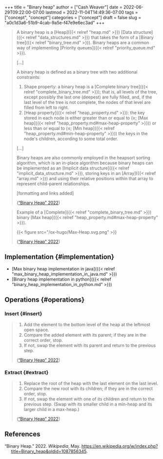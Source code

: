 +++
title = "Binary heap"
author = ["Cash Weaver"]
date = 2022-06-29T09:22:00-07:00
lastmod = 2022-11-04T14:49:36-07:00
tags = ["concept", "concept"]
categories = ["concept"]
draft = false
slug = "a0c1d3a6-51b9-4cab-9a5e-f47e9e6ec3ad"
+++

> A binary heap is a [Heap]({{< relref "heap.md" >}}) [Data structure]({{< relref "data_structures.md" >}}) that takes the form of a [Binary tree]({{< relref "binary_tree.md" >}}). Binary heaps are a common way of implementing [Priority queues]({{< relref "priority_queue.md" >}}).
>
> [...]
>
> A binary heap is defined as a binary tree with two additional constraints:
>
> 1.  Shape property: a binary heap is a [Complete binary tree]({{< relref "complete_binary_tree.md" >}}); that is, all levels of the tree, except possibly the last one (deepest) are fully filled, and, if the last level of the tree is not complete, the nodes of that level are filled from left to right.
> 2.  [Heap property]({{< relref "heap_property.md" >}}): the key stored in each node is either greater than or equal to (≥; [Max heap]({{< relref "heap_property.md#max-heap-property" >}})) or less than or equal to (≤; [Min heap]({{< relref "heap_property.md#min-heap-property" >}})) the keys in the node's children, according to some total order.
>
> [...]
>
> Binary heaps are also commonly employed in the heapsort sorting algorithm, which is an in-place algorithm because binary heaps can be implemented as an [Implicit data structure]({{< relref "implicit_data_structure.md" >}}), storing keys in an [Array]({{< relref "array.md" >}}) and using their relative positions within that array to represent child–parent relationships.
>
> [formatting and links added]
>
> (<a href="#citeproc_bib_item_1">“Binary Heap” 2022</a>)

<!--quoteend-->

> Example of a [Complete]({{< relref "complete_binary_tree.md" >}}) binary [Max heap]({{< relref "heap_property.md#max-heap-property" >}}).
>
> {{< figure src="/ox-hugo/Max-Heap.svg.png" >}}
>
> (<a href="#citeproc_bib_item_1">“Binary Heap” 2022</a>)


## Implementation {#implementation}

-   [Max binary heap implementation in java]({{< relref "max_binary_heap_implementation_in_java.md" >}})
-   [Binary heap implementation in python]({{< relref "binary_heap_implementation_in_python.md" >}})


## Operations {#operations}


### Insert {#insert}

> 1.  Add the element to the bottom level of the heap at the leftmost open space.
> 2.  Compare the added element with its parent; if they are in the correct order, stop.
> 3.  If not, swap the element with its parent and return to the previous step.
>
> (<a href="#citeproc_bib_item_1">“Binary Heap” 2022</a>)


### Extract {#extract}

> 1.  Replace the root of the heap with the last element on the last level.
> 2.  Compare the new root with its children; if they are in the correct order, stop.
> 3.  If not, swap the element with one of its children and return to the previous step. (Swap with its smaller child in a min-heap and its larger child in a max-heap.)
>
> (<a href="#citeproc_bib_item_1">“Binary Heap” 2022</a>)

## References

<style>.csl-entry{text-indent: -1.5em; margin-left: 1.5em;}</style><div class="csl-bib-body">
  <div class="csl-entry"><a id="citeproc_bib_item_1"></a>“Binary Heap.” 2022. <i>Wikipedia</i>, May. <a href="https://en.wikipedia.org/w/index.php?title=Binary_heap&oldid=1087856345">https://en.wikipedia.org/w/index.php?title=Binary_heap&#38;oldid=1087856345</a>.</div>
</div>
